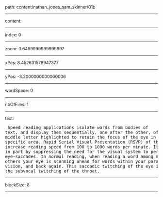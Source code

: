 path: content/nathan_jones_sam_skinner/01b

----

content: 

----

index: 0

----

zoom: 0.6499999999999997

----

xPos: 8.452631578947377

----

yPos: -3.2000000000000006

----

wordSpace: 0

----

nbOfFiles: 1

----

text: <pre>
Speed
reading
applications
isolate
words
from
bodies
of
text,
and
display
them
sequentially,
one
after
the
other,
often
with
the
middle
letter
highlighted
to
retain
the
focus
of
the
eye
in
this
specific
area.
Rapid
Serial
Visual
Presentation
(RSVP)
of
this
order
can
increase
reading
speed
from
100
to
1000
words
per
minute.
It
does
this
in
part
by
suppressing
the
need
for
the
visual
system
to
perform
eye-saccades.
In
*normal*
reading,
when
reading
a
word
among
many
others
your
eye
is
scanning
ahead
for
words
within
your
parafoveal
vision,
and
back
again.
This
saccadic
twitching
of
the
eye
is
echoed
by
the
subvocal
twitching
of
the
throat.
</pre>


----

blockSize: 8

----

